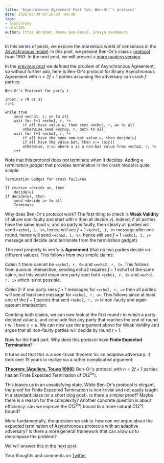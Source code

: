 ```yaml
---
title: 'Asynchronous Agreement Part Two: Ben-Or''s protocol'
date: 2022-03-30 07:16:00 -04:00
tags:
- asynchrony
- dist101
author: Ittai Abraham, Namma Ben-David, Sravya Yandamuri
---
```


In this series of posts, we explore the marvelous world of consensus in the [Asynchronous model](https://decentralizedthoughts.github.io/2019-06-01-2019-5-31-models/). In this post, we present Ben-Or's classic [protocol](https://homepage.cs.uiowa.edu/~ghosh/BenOr.pdf) from 1983. In the next post, we will present a [more modern version](https://decentralizedthoughts.github.io/2022-03-30-asynchronous-agreement-part-three-a-modern-version-of-ben-ors-protocol/).

In the [previous post](https://decentralizedthoughts.github.io/2022-03-30-asynchronous-agreement-part-one-defining-the-problem/) we defined the problem of Asynchronous Agreement, so without further ado, here is Ben-Or's protocol for Binary Asynchronous Agreement with $n=2f+1$ parties assuming the adversary can crash $f$ parties:

```
Ben-Or's Protocol for party i

input: v (0 or 1)
r:=1

while true
    send <echo1, r, v> to all
    wait for f+1 <echo1, r, *>
        if all have value w, then send <echo2, r, w> to all
        otherwise send <echo2, r, bot> to all
    wait for f+1 <echo2, r, *>
        if all have the same non-bot value u, then decide(u)
        if all have the value bot, then v:= coin()
        otherwise, v:=u where u is a non-bot value from <echo2, r, *>
    r++    
```

Note that this protocol does not terminate when it decides. Adding a *termination gadget* that provides termination in the crash model is quite simple:
```
Termination Gadget for crash failures

If receive <decide u>, then
    decide(u) 
If decide(u), then
    send <decide u> to all
    Terminate
```


Why does Ben-Or's protocol work? The first thing to check is **Weak Validity** (if all are non-faulty and start with $v$ then all decide $v$). Indeed, if all parties have the same input $v$, and no party is faulty, then clearly all parties will send `<echo1, 1, v>`, hence will see $f+1$ `<echo1, 1, v>` message after one round, hence will send `<echo2, 1, v>`, hence will see $f+1$ `<echo1, 1, v>` message and decide (and terminate from the termination gadget).

The next property to verify is **Agreement** (that no two parties decide on different values). This follows from two simple claims:

*Claim 1*: there cannot be `<echo2, r, 0>` and `<echo2, r, 1>`. This follows from quorum intersection, sending echo2 requires $f+1$ echo1 of the same value, but this would mean one party sent both `<echo1, r, 0>` and `<echo1, r, 1>` which is not possible. 

*Claim 2*: if one party sees $f+1$ messages for `<echo2, r, u>` then all parties will see at least one message for `<echo2, r, u>`. This follows since at least one of the $f+1$ parties that sent `<echo2, r, u>` is non-faulty and again quorum intersection.

Combing both claims, we can now look at the first round $r$ in which a party decided value $u$, and conclude that any party that reaches the end of round $r$ will have $v=u$. We can now use the argument above for Weak Validity and argue that all non-faulty parties will decide by round $r+1$.

Now for the hard part. Why does this protocol have **Finite Expected Termination**?

It turns out that this is a non-trivial theorem for an adaptive adversary. It took over 15 years to realize via a rather complicated argument:

**[Theorem: [Aguilera, Toueg 1998]](https://ecommons.cornell.edu/bitstream/handle/1813/7336/98-1682.pdf?sequence=1&isAllowed=y)**: Ben-Or's protocol with $n=2f+1$ parties has an Finite Expected Termination of $O(2^{2n})$.

This leaves us in an unsatisfying state. While Ben-Or's protocol is elegant, the proof for Finite Expected Termination is non-trivial and not easily taught in a standard class (or a short blog post). Is there a simpler proof? Maybe there is a reason for the complexity? Another concrete question is about efficiency: can we improve the $O(2^{2n})$  bound to a more natural $O(2^n)$ bound? 

More fundamentally, the question we ask is: how can we argue about the expected termination of Asynchronous protocols with an adaptive adversary? Is there a more general framework that can allow us to decompose the problem?

We will answer this [in the next post](https://decentralizedthoughts.github.io/2022-03-30-asynchronous-agreement-part-three-a-modern-version-of-ben-ors-protocol/).


Your thoughts and comments on [Twitter](...)